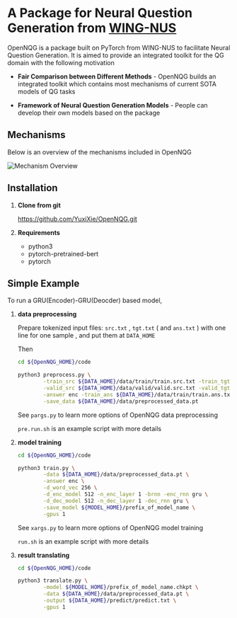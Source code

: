 # A Package for Neural Question Generation from [WING-NUS](https://wing.comp.nus.edu.sg/)

OpenNQG is a package built on PyTorch from WING-NUS to facilitate Neural Question Generation. It is aimed to provide an integrated toolkit for the QG domain with the following motivation

- **Fair Comparison between Different Methods** - OpenNQG builds an integrated toolkit which contains most mechanisms of current SOTA models of QG tasks

- **Framework of Neural Question Generation Models** - People can develop their own models based on the package


## Mechanisms

Below is an overview of the mechanisms included in OpenNQG

![Mechanism Overview]()

## Installation

1. **Clone from git**

    https://github.com/YuxiXie/OpenNQG.git

2. **Requirements**

    - python3
    - pytorch-pretrained-bert
    - pytorch

## Simple Example

To run a GRU(Encoder)-GRU(Deocder) based model, 

1. **data preprocessing**

    Prepare tokenized input files: `src.txt` , `tgt.txt` ( and `ans.txt` ) with one line for one sample , and put them at `DATA_HOME`

    Then
    ```bash
    cd ${OpenNQG_HOME}/code
    
    python3 preprocess.py \
            -train_src ${DATA_HOME}/data/train/train.src.txt -train_tgt ${DATA_HOME}/data/train.tgt.txt \
            -valid_src ${DATA_HOME}/data/valid/valid.src.txt -valid_tgt ${DATA_HOME}/data/valid.tgt.txt \
            -answer enc -train_ans ${DATA_HOME}/data/train/train.ans.txt -valid_ans ${DATA_HOME}/data/valid/valid.tgt.txt \
            -save_data ${DATA_HOME}/data/preprocessed_data.pt
    ```

    See `pargs.py` to learn more options of OpenNQG data preprocessing

    `pre.run.sh` is an example script with more details

2. **model training**

    ```bash
    cd ${OpenNQG_HOME}/code

    python3 train.py \
            -data ${DATA_HOME}/data/preprocessed_data.pt \
            -answer enc \
            -d_word_vec 256 \
            -d_enc_model 512 -n_enc_layer 1 -brnn -enc_rnn gru \
            -d_dec_model 512 -n_dec_layer 1 -dec_rnn gru \
            -save_model ${MODEL_HOME}/prefix_of_model_name \
            -gpus 1
    ```

    See `xargs.py` to learn more options of OpenNQG model training

     `run.sh` is an example script with more details

3. **result translating**

    ```bash
    cd ${OpenNQG_HOME}/code

    python3 translate.py \
            -model ${MODEL_HOME}/prefix_of_model_name.chkpt \
            -data ${DATA_HOME}/data/preprocessed_data.pt \
            -output ${DATA_HOME}/predict/predict.txt \
            -gpus 1
    ```
